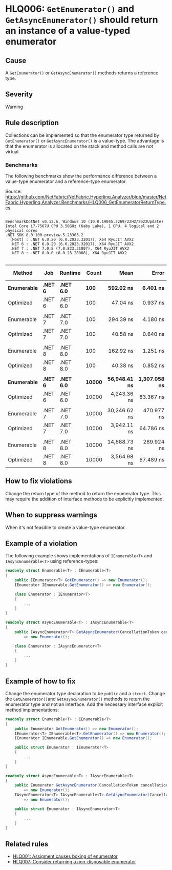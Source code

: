 ﻿# HLQ006: `GetEnumerator()` and `GetAsyncEnumerator()` should return an instance of a value-typed enumerator

## Cause

A `GetEnumerator()` or `GetAsyncEnumerator()` methods returns a reference type.

## Severity

Warning

## Rule description

Collections can be implemented so that the enumerator type returned by `GetEnumerator()` or `GetAsyncEnumerator()` is a value-type. The advantage is that the enumerator is allocated on the stack and method calls are not virtual.

### Benchmarks

The following benchmarks show the performance difference between a value-type enumerator and a reference-type enumerator. 

Source: https://github.com/NetFabric/NetFabric.Hyperlinq.Analyzer/blob/master/NetFabric.Hyperlinq.Analyzer.Benchmarks/HLQ006_GetEnumeratorReturnType.cs

```

BenchmarkDotNet v0.13.6, Windows 10 (10.0.19045.3269/22H2/2022Update)
Intel Core i7-7567U CPU 3.50GHz (Kaby Lake), 1 CPU, 4 logical and 2 physical cores
.NET SDK 8.0.100-preview.5.23303.2
  [Host] : .NET 6.0.20 (6.0.2023.32017), X64 RyuJIT AVX2
  .NET 6 : .NET 6.0.20 (6.0.2023.32017), X64 RyuJIT AVX2
  .NET 7 : .NET 7.0.8 (7.0.823.31807), X64 RyuJIT AVX2
  .NET 8 : .NET 8.0.0 (8.0.23.28008), X64 RyuJIT AVX2


```
|     Method |    Job |  Runtime | Count |         Mean |        Error |       StdDev |       Median |         Ratio | RatioSD |   Gen0 | Code Size | Allocated | Alloc Ratio |
|----------- |------- |--------- |------ |-------------:|-------------:|-------------:|-------------:|--------------:|--------:|-------:|----------:|----------:|------------:|
| **Enumerable** | **.NET 6** | **.NET 6.0** |   **100** |    **592.02 ns** |     **6.401 ns** |     **5.346 ns** |    **591.66 ns** |      **baseline** |        **** | **0.0153** |        **NA** |      **32 B** |            **** |
|  Optimized | .NET 6 | .NET 6.0 |   100 |     47.04 ns |     0.937 ns |     1.185 ns |     46.55 ns | 12.60x faster |   0.32x |      - |      51 B |         - |          NA |
|            |        |          |       |              |              |              |              |               |         |        |           |           |             |
| Enumerable | .NET 7 | .NET 7.0 |   100 |    294.39 ns |     4.180 ns |     3.705 ns |    292.82 ns |      baseline |         | 0.0153 |        NA |      32 B |             |
|  Optimized | .NET 7 | .NET 7.0 |   100 |     40.58 ns |     0.640 ns |     0.657 ns |     40.40 ns |  7.26x faster |   0.17x |      - |        NA |         - |          NA |
|            |        |          |       |              |              |              |              |               |         |        |           |           |             |
| Enumerable | .NET 8 | .NET 8.0 |   100 |    162.92 ns |     1.251 ns |     1.045 ns |    162.44 ns |      baseline |         | 0.0153 |        NA |      32 B |             |
|  Optimized | .NET 8 | .NET 8.0 |   100 |     40.38 ns |     0.852 ns |     1.759 ns |     39.54 ns |  3.98x faster |   0.21x |      - |        NA |         - |          NA |
|            |        |          |       |              |              |              |              |               |         |        |           |           |             |
| **Enumerable** | **.NET 6** | **.NET 6.0** | **10000** | **56,948.41 ns** | **1,307.058 ns** | **3,812.749 ns** | **54,513.15 ns** |      **baseline** |        **** |      **-** |        **NA** |      **32 B** |            **** |
|  Optimized | .NET 6 | .NET 6.0 | 10000 |  4,243.36 ns |    83.367 ns |   156.584 ns |  4,165.87 ns | 13.50x faster |   1.06x |      - |      51 B |         - |          NA |
|            |        |          |       |              |              |              |              |               |         |        |           |           |             |
| Enumerable | .NET 7 | .NET 7.0 | 10000 | 30,246.62 ns |   470.977 ns |   440.553 ns | 30,228.00 ns |      baseline |         |      - |        NA |      32 B |             |
|  Optimized | .NET 7 | .NET 7.0 | 10000 |  3,942.11 ns |    64.786 ns |    69.321 ns |  3,921.29 ns |  7.66x faster |   0.16x |      - |        NA |         - |          NA |
|            |        |          |       |              |              |              |              |               |         |        |           |           |             |
| Enumerable | .NET 8 | .NET 8.0 | 10000 | 14,688.73 ns |   289.924 ns |   322.249 ns | 14,564.94 ns |      baseline |         |      - |        NA |      32 B |             |
|  Optimized | .NET 8 | .NET 8.0 | 10000 |  3,564.98 ns |    67.489 ns |    66.283 ns |  3,549.58 ns |  4.13x faster |   0.13x |      - |        NA |         - |          NA |

## How to fix violations

Change the return type of the method to return the enumerator type. This may require the addition of interface methods to be explicitly implemented. 

## When to suppress warnings

When it's not feasible to create a value-type enumerator.

## Example of a violation

The following example shows implementations of `IEnumerable<T>` and `IAsyncEnumerable<T>` using reference-types:

```csharp
readonly struct Enumerable<T> : IEnumerable<T>
{
    public IEnumerator<T> GetEnumerator() => new Enumerator();
    IEnumerator IEnumerable.GetEnumerator() => new Enumerator();

    class Enumerator : IEnumerator<T>
    {
        ...
    }
}

readonly struct AsyncEnumerable<T> : IAsyncEnumerable<T>
{
    public IAsyncEnumerator<T> GetAsyncEnumerator(CancellationToken cancellationToken = default) 
        => new Enumerator();

    class Enumerator : IAsyncEnumerator<T>
    {
        ...
    }
}
```

## Example of how to fix

Change the enumerator type declaration to be `public` and a `struct`. Change the `GetEnumerator()`and `GetAsyncEnumerator()` methods to return the enumerator type and not an interface. Add the necessary interface explicit method implementations:

```csharp
readonly struct Enumerable<T> : IEnumerable<T>
{
    public Enumerator GetEnumerator() => new Enumerator();
    IEnumerator<T> IEnumerable<T>.GetEnumerator() => new Enumerator();
    IEnumerator IEnumerable.GetEnumerator() => new Enumerator();

    public struct Enumerator : IEnumerator<T>
    {
        ...
    }
}

readonly struct AsyncEnumerable<T> : IAsyncEnumerable<T>
{
    public Enumerator GetAsyncEnumerator(CancellationToken cancellationToken = default) 
        => new Enumerator();
    IAsyncEnumerator<T> IAsyncEnumerable<T>.GetAsyncEnumerator(CancellationToken cancellationToken) 
        => new Enumerator();

    public struct Enumerator : IAsyncEnumerator<T>
    {
        ...
    }
}

```

## Related rules

- [HLQ001: Assigment causes boxing of enumerator](https://github.com/NetFabric/NetFabric.Hyperlinq/tree/master/NetFabric.Hyperlinq.Analyzer/docs/reference/HLQ001_AssignmentBoxing.md)
- [HLQ007: Consider returning a non-disposable enumerator](https://github.com/NetFabric/NetFabric.Hyperlinq/tree/master/NetFabric.Hyperlinq.Analyzer/docs/reference/HLQ007_NonDisposableEnumerator.md)

